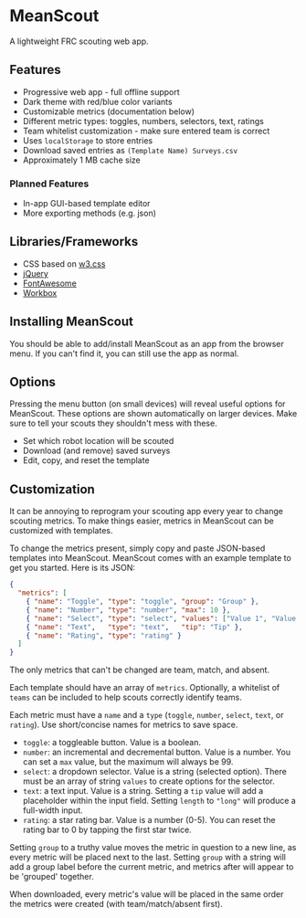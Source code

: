 # MeanScout

A lightweight FRC scouting web app.

## Features

- Progressive web app - full offline support
- Dark theme with red/blue color variants
- Customizable metrics (documentation below)
- Different metric types: toggles, numbers, selectors, text, ratings
- Team whitelist customization - make sure entered team is correct
- Uses `localStorage` to store entries
- Download saved entries as `(Template Name) Surveys.csv`
- Approximately 1 MB cache size

### Planned Features

- In-app GUI-based template editor
- More exporting methods (e.g. json)

## Libraries/Frameworks

- CSS based on [w3.css](https://www.w3schools.com/w3css/)
- [jQuery](https://jquery.com/)
- [FontAwesome](https://fontawesome.com/)
- [Workbox](https://developers.google.com/web/tools/workbox)

## Installing MeanScout

You should be able to add/install MeanScout as an app from the browser menu.
If you can't find it, you can still use the app as normal.

## Options

Pressing the menu button (on small devices) will reveal useful options for MeanScout.
These options are shown automatically on larger devices.
Make sure to tell your scouts they shouldn't mess with these.

- Set which robot location will be scouted
- Download (and remove) saved surveys
- Edit, copy, and reset the template

## Customization

It can be annoying to reprogram your scouting app every year to change scouting metrics.
To make things easier, metrics in MeanScout can be customized with templates.

To change the metrics present, simply copy and paste JSON-based templates into MeanScout.
MeanScout comes with an example template to get you started. Here is its JSON:

```json
{
  "metrics": [
    { "name": "Toggle", "type": "toggle", "group": "Group" },
    { "name": "Number", "type": "number", "max": 10 },
    { "name": "Select", "type": "select", "values": ["Value 1", "Value 2", "Value 3"] },
    { "name": "Text",   "type": "text",   "tip": "Tip" },
    { "name": "Rating", "type": "rating" }
  ]
}
```

The only metrics that can't be changed are team, match, and absent.

Each template should have an array of `metrics`.
Optionally, a whitelist of `teams` can be included to help scouts correctly identify teams.

Each metric must have a `name` and a `type` (`toggle`, `number`, `select`, `text`, or `rating`).
Use short/concise names for metrics to save space.

- `toggle`: a toggleable button. Value is a boolean.
- `number`: an incremental and decremental button. Value is a number. You can set a `max` value, but the maximum will always be 99.
- `select`: a dropdown selector. Value is a string (selected option). There must be an array of string `values` to create options for the selector.
- `text`: a text input. Value is a string. Setting a `tip` value will add a placeholder within the input field. Setting `length` to `"long"` will produce a full-width input.
- `rating`: a star rating bar. Value is a number (0-5). You can reset the rating bar to 0 by tapping the first star twice.

Setting `group` to a truthy value moves the metric in question to a new line, as every metric will be placed next to the last.
Setting `group` with a string will add a group label before the current metric, and metrics after will appear to be 'grouped' together.

When downloaded, every metric's value will be placed in the same order the metrics were created (with team/match/absent first).
